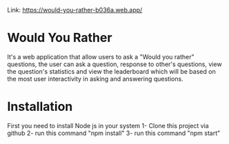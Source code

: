 Link: https://would-you-rather-b036a.web.app/

# Would You Rather
It's a web application that allow users to ask a "Would you rather" questions, the user can ask a question, response to other's questions, view the question's statistics and view the leaderboard which will be based on the most user interactivity in asking and answering questions.


# Installation
First you need to install Node js in your system 1- Clone this project via github 2- run this command "npm install" 3- run this command "npm start"
